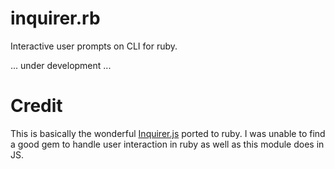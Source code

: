# inquirer.rb

Interactive user prompts on CLI for ruby.

... under development ...

# Credit

This is basically the wonderful [Inquirer.js](https://github.com/SBoudrias/Inquirer.js) ported to ruby. I was unable to find a good gem to handle user interaction in ruby as well as this module does in JS.
